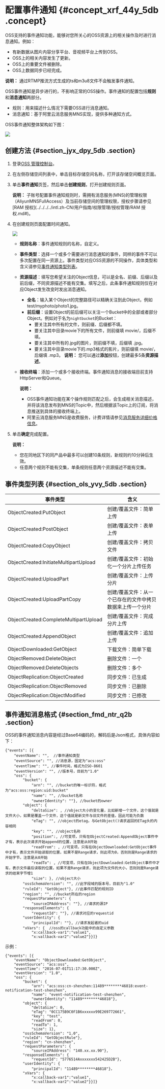 # 配置事件通知 {#concept_xrf_44y_5db .concept}

OSS支持的事件通知功能，能够对您所关心的OSS资源上的相关操作及时进行消息通知。例如：

-   有新数据从图片内容分享平台、音视频平台上传到OSS。
-   OSS上的相关内容发生了更新。
-   OSS上的重要文件被删除。
-   OSS上数据同步已经完成。

**说明：** 通过RTMP推流方式生成的ts和m3u8文件不会触发事件通知。

OSS事件通知是异步进行的，不影响正常的OSS操作。事件通知的配置包括**规则**和**消息通知**两部分。

-   规则：用来描述什么情况下需要OSS进行消息通知。
-   消息通知：基于阿里云消息服务MNS实现，提供多种通知方式。

OSS事件通知整体架构如下图：

![](http://static-aliyun-doc.oss-cn-hangzhou.aliyuncs.com/assets/img/4763/15577131061523_zh-CN.png)

## 创建方法 {#section_jyx_dpy_5db .section}

1.  登录[OSS 管理控制台](https://oss.console.aliyun.com/)。
2.  在左侧存储空间列表中，单击目标存储空间名称，打开该存储空间概览页面。
3.  单击**事件通知**页签，然后单击**创建规则**，打开创建规则页面。

    **说明：** 子账号配置事件通知规则时，需拥有消息服务\(MNS\)的管理权限（AliyunMNSFullAccess）及当前存储空间的管理权限，授权步骤请参见[RAM 授权](../../../../intl.zh-CN/用户指南/权限管理/授权管理/RAM 授权.md#)。

4.  在创建规则页面配置时间通知。

    ![](http://static-aliyun-doc.oss-cn-hangzhou.aliyuncs.com/assets/img/4763/155771310611309_zh-CN.png)

    -   **规则名称**：事件通知规则的名称，自定义。
    -   **事件类型**：选择一个或多个需要进行消息通知的事件，同样的事件不可以多次配置在同一资源上。事件类型对应OSS资源的不同操作，具体类型和含义请参见[事件通知类型列表](#table_wrp_zvy_5db)。
    -   **资源描述**：填写您希望关注的Object信息，可以是全名、前缀、后缀以及前后缀，不同资源描述不能有交集。填写之后，此条事件通知规则仅在对应Object发生改变时发出消息通知。

        -   **全名**：输入某个Object的完整路径可以精确关注到此Object，例如test/myphoto/photo1.jpg。
        -   **前后缀**：设置Object的前后缀可以关注一个Bucket中的全部或者部分Object。例如对于名为`nightbucket`的Bucket：
            -   要关注其中所有的文件，则前缀、后缀都不填。
            -   要关注其中目录movie下的所有文件，则前缀填 movie/，后缀不填。
            -   要关注其中所有的.jpg的图片，则前缀不填，后缀填 .jpg。
            -   要关注其中目录movie下的.mp3格式的影片，则前缀填 movie/，后缀填 .mp3。
        **说明：** 您可以通过**添加**按钮，创建最多5条**资源描述**。

    -   **接收终端**：添加一个或多个接收终端。事件通知消息的接收端目前支持HttpServer和Queue。

        **说明：** 

        -   OSS事件通知功能在某个操作规则匹配之后，会生成相关消息描述，并将该消息发布到MNS的Topic中，然后根据该Topic上的订阅，将消息推送到具体的接收终端上。
        -   阿里云消息服务MNS是收费服务，计费详情请参见[消息服务详细价格信息](https://www.aliyun.com/price/product#/mns/detail)。
5.  单击**确定**完成配置。

    **说明：** 

    -   您在同地区下的同产品中最多可以创建10条规则，新规则约10分钟后生效。
    -   任意两个规则不能有交集，单条规则任意两个资源描述不能有交集。

## 事件类型列表 {#section_ols_yvy_5db .section}

|事件类型|含义|
|----|--|
|ObjectCreated:PutObject|创建/覆盖文件：简单上传|
|ObjectCreated:PostObject|创建/覆盖文件：表单上传|
|ObjectCreated:CopyObject|创建/覆盖文件：拷贝文件|
|ObjectCreated:InitiateMultipartUpload|创建/覆盖文件：初始化一个分片上传任务|
|ObjectCreated:UploadPart|创建/覆盖文件：上传分片|
|ObjectCreated:UploadPartCopy|创建/覆盖文件：从一个已存在的文件中拷贝数据来上传一个分片|
|ObjectCreated:CompleteMultipartUpload|创建/覆盖文件：完成分片上传|
|ObjectCreated:AppendObject|创建/覆盖文件：追加上传|
|ObjectDownloaded:GetObject|下载文件：简单下载|
|ObjectRemoved:DeleteObject|删除文件：一个|
|ObjectRemoved:DeleteObjects|删除文件：多个|
|ObjectReplication:ObjectCreated|同步文件：已生成|
|ObjectReplication:ObjectRemoved|同步文件：已删除|
|ObjectReplication:ObjectModified|同步文件：已修改|

## 事件通知消息格式 {#section_fmd_ntr_q2b .section}

OSS的事件通知消息内容是经过Base64编码的，解码后是Json格式，具体内容如下：

```
{"events": [{
    "eventName": "",  //事件通知类型
    "eventSource": "", //消息源，固定为"acs:oss"
    "eventTime": "", //事件时间，格式为ISO-8601
    "eventVersion": "", //版本号，目前为"1.0"
    "oss": {
        "bucket": {
            "arn": "", //bucket的唯一标识符，格式为"acs:oss:region:uid:bucket"
            "name": "", //bucket名称
            "ownerIdentity": ""}, //bucket的owner
        "object": {
            "deltaSize": , //object大小的变化量，比如新增一个文件，这个值就是文件大小，如果是覆盖一个文件，这个值就是新文件与旧文件的差值，因此可能为负数
            "eTag": "", //object的etag，与GetObject()请求返回的ETag头的内容相同
            "key": "", //object名称
            "position":, //可变项，只有在ObjectCreated:AppendObject事件中才有，表示此次请求开始append的位置，注意是从0开始
            "readFrom": , //可变项，只有在ObjectDownloaded:GetObject事件中才有，表示文件开始读取的位置，如果不是Range请求，则此项为0，否则则是Range请求的开始字节，注意是从0开始
            "readTo": , //可变项，只有在ObjectDownloaded:GetObject事件中才有，表示文件最后读取的位置，如果不是Range请求，则此项为文件的大小，否则则是Range请求的结束字节增1
            "size": }, //object大小
        "ossSchemaVersion": "", //此字段域的版本号，目前为"1.0"
        "ruleId": "GetObject"}, //此事件匹配的规则ID
        "region": "", //bucket所在的region
        "requestParameters": {
            "sourceIPAddress": ""}, //请求的源IP
        "responseElements": {
            "requestId": ""}, //请求对应的requestid
        "userIdentity": {
            "principalId": ""}, //请求发起者的uid
        "xVars": {  //oss的callback功能中的自定义参数
            "x:callback-var1":"value1",
            "x:vallback-var2":"value2"}}]}
```

示例：

```
{"events": [{
    "eventName": "ObjectDownloaded:GetObject",
    "eventSource": "acs:oss",
    "eventTime": "2016-07-01T11:17:30.000Z",
    "eventVersion": "1.0",
    "oss": {
        "bucket": {
            "arn": "acs:oss:cn-shenzhen:11489********46818:event-notification-test-shenzhen",
            "name": "event-notification-test-shenzhen",
            "ownerIdentity": "11489********46818"},
        "object": {
            "deltaSize": 0,
            "eTag": "0CC175B9C0F1B6xxxxxx99E269772661",
            "key": "test",
            "readFrom": 0,
            "readTo": 1,
            "size": 1},
        "ossSchemaVersion": "1.0",
        "ruleId": "GetObjectRule"},
        "region": "cn-shenzhen",
        "requestParameters": {
            "sourceIPAddress": "140.xx.xx.90"},
        "responseElements": {
            "requestId": "5776514Axxxxxxx542425D2B"},
        "userIdentity": {
            "principalId": "11489********46818"}，
        "xVars": {
            "x:callback-var1":"value1",
            "x:vallback-var2":"value2"}}]}
```


